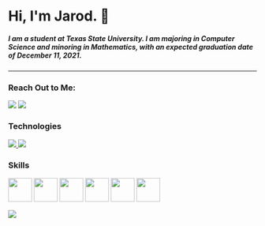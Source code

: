 
# Hi, I'm Jarod. 👋

##### I am a student at Texas State University. I am majoring in Computer Science and minoring in Mathematics, with an expected graduation date of December 11, 2021.
---
### Reach Out to Me:
<a href="http://linkedin.com/in/jarodborkes"> <img src="https://img.shields.io/badge/LinkedIn-0077B5?style=for-the-badge&logo=linkedin&logoColor=white" /></a> <a href="mailto:jarodborkes@gmail.com"> <img src="https://img.shields.io/badge/Gmail-D14836?style=for-the-badge&logo=gmail&logoColor=white" /> </a>
<!-- Credit to the button designer https://github.com/alexandresanlim/Badges4-README.md-Profile -->

### Technologies
<a href="https://github.com/JCSteel/FollowMeTello"> <img src="https://img.shields.io/badge/Python-FFD43B?style=for-the-badge&logo=python&logoColor=darkgreen" /> </a> <a href="https://github.com/JCSteel/kmeans-With-GUI"> <img src="https://img.shields.io/badge/Java-ED8B00?style=for-the-badge&logo=java&logoColor=white" /> </a>

### Skills
<img src="https://github.com/yurijserrano/Github-Profile-Readme-Logos/blob/master/programming%20languages/python.svg" width="48" /> <img src="https://github.com/yurijserrano/Github-Profile-Readme-Logos/blob/master/programming%20languages/java.svg" width="48" /> <img src="https://github.com/yurijserrano/Github-Profile-Readme-Logos/blob/master/others/html.svg" width="48" /> <img src="https://github.com/yurijserrano/Github-Profile-Readme-Logos/blob/master/others/css.svg" width="48" /> <img src="https://github.com/yurijserrano/Github-Profile-Readme-Logos/blob/master/others/git.svg" width="48" /> <img src="https://github.com/yurijserrano/Github-Profile-Readme-Logos/blob/master/text%20editors/vscode.svg" width="48" />

![](https://komarev.com/ghpvc/?username=JCSteel&color=blue)
